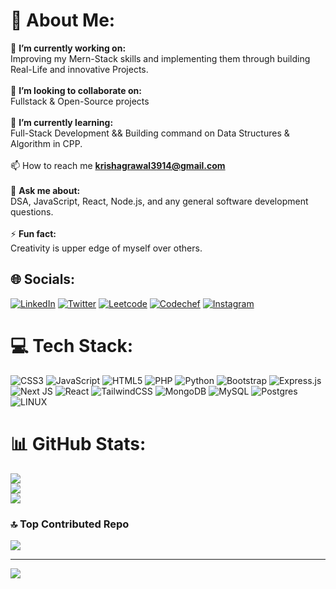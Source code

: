 <!--### Hi there 👋
-->
<!--# Hi there 👋,I am Krish Agrawal
## Love building useful Projects and solving DSA Ques


🔭 I’m currently working on Python Project (In Devlopment Stage)

🌱 I’m currently learning Django (Python Framework) , Web Dev, C++, NUMPY, PANDAS

📫 My Favourite Languages - Python Cpp

👯 I’m looking to collaborate on Django and (Numpy Pandas) Projects
<p align="left"> <img src="https://komarev.com/ghpvc/?username=Krish3914&label=Profile%20views&color=0e75b6&style=flat" alt="Krish3914" /> </p>


📫 Connect with me 

<p align="left">
<a href="https://www.instagram.com/_krish_al" target="blank"><img align="center" src="https://raw.githubusercontent.com/rahuldkjain/github-profile-readme-generator/master/src/images/icons/Social/instagram.svg" alt="https://www.instagram.com/_krish_al" height="30" width="40" /></a>
<a href="https://www.linkedin.com/in/krish-agrawal-26jy" target="blank"><img align="center" src="https://raw.githubusercontent.com/rahuldkjain/github-profile-readme-generator/master/src/images/icons/Social/linked-in-alt.svg" alt="https://www.linkedin.com/in/krish-agrawal-26jy" height="30" width="40" /></a>
<a href="https://leetcode.com/KrisH_21" target="blank"><img align="center" src="https://raw.githubusercontent.com/rahuldkjain/github-profile-readme-generator/master/src/images/icons/Social/leet-code.svg" alt="https://leetcode.com/KrisH_21" height="30" width="40" /></a>
</p>
-->
<!-- <p>&nbsp;<img align="center" src="https://github-readme-stats.vercel.app/api?username=Krish3914&show_icons=true&locale=en" alt="Krish3914" /></p> -->
<!--
<h3 align="left">👨‍💻 Languages and Tools:</h3>
<p align="left">
-->
<!-- <img src="https://github.com/devicons/devicon/blob/master/icons/numpy/numpy-original.svg" alt="Numpy" width="40" height="40"/>  -->
<!--
<img src="https://github.com/devicons/devicon/blob/master/icons/python/python-original.svg" alt="Python" width="40" height="40"/> 
<img src="https://github.com/devicons/devicon/blob/master/icons/django/django-plain.svg" alt="Django" width="40" height="40"/> 
<img src="https://github.com/devicons/devicon/blob/master/icons/git/git-original.svg" alt="GIT" width="40" height="40"/> 
<img src="https://github.com/devicons/devicon/blob/master/icons/mysql/mysql-original.svg" alt="SQL" width="40" height="40"/> 
<img src="https://raw.githubusercontent.com/devicons/devicon/master/icons/cplusplus/cplusplus-original.svg" alt="cplusplus" width="40" height="40"/> 
<img src="https://raw.githubusercontent.com/devicons/devicon/master/icons/bootstrap/bootstrap-plain-wordmark.svg" alt="bootstrap" width="40" height="40"/> 
<img src="https://github.com/devicons/devicon/blob/master/icons/html5/html5-original.svg" alt="HTML" width="40" height="40"/> 
<img src="https://github.com/devicons/devicon/blob/master/icons/css3/css3-original.svg" alt="CSS" width="40" height="40"/> 
<img src="https://github.com/devicons/devicon/blob/master/icons/ubuntu/ubuntu-plain.svg" alt="Ubuntu" width="40" height="40"/> 
<img src="https://github.com/devicons/devicon/blob/master/icons/numpy/numpy-original.svg" alt="numpy" width="40" height="40"/>
<img src="https://github.com/devicons/devicon/blob/master/icons/pandas/pandas-original.svg" alt="numpy" width="40" height="40"/>
<img src="https://github.com/devicons/devicon/blob/master/icons/redis/redis-original.svg" alt="redis" width="40" height="40"/> 
</p>
<p><img align="centre" src="https://github-readme-stats.vercel.app/api/top-langs?username=Krish3914&show_icons=true&hide_border=true&theme=dark&locale=en&layout=compact" alt="Most used Programming Languages" /></p>
-->
<!--
**AseemGupta39/aseemgupta39** is a ✨ _special_ ✨ repository because its `README.md` (this file) appears on your GitHub profile.

Here are some ideas to get you started:

- 🔭 I’m currently working on ...
- 🌱 I’m currently learning ...
- 👯 I’m looking to collaborate on ...
- 🤔 I’m looking for help with ...
- 💬 Ask me about ...
- 📫 How to reach me: ...
- 😄 Pronouns: ...
- ⚡ Fun fact: ...

https://github.com/devicons/devicon/blob/master/icons/vscode/vscode-original.svg
https://github.com/devicons/devicon/blob/master/icons/vim/vim-original.svg
https://github.com/devicons/devicon/blob/master/icons/pandas/pandas-original.svg
https://github.com/devicons/devicon/blob/master/icons/kaggle/kaggle-original.svg
https://github.com/devicons/devicon/blob/master/icons/jupyter/jupyter-original.svg
https://github.com/devicons/devicon/blob/master/icons/github/github-original.svg

-->
<!--
**Krish3914/krish3914** is a ✨ _special_ ✨ repository because its `README.md` (this file) appears on your GitHub profile.

Here are some ideas to get you started:

- 🔭 I’m currently working on ...
- 🌱 I’m currently learning ...
- 👯 I’m looking to collaborate on ...
- 🤔 I’m looking for help with ...
- 💬 Ask me about ...
- 📫 How to reach me: ...
- 😄 Pronouns: ...
- ⚡ Fun fact: ...
-->
# 💫 About Me:
🔭 **I’m currently working on:**  <br>Improving my Mern-Stack skills and implementing them through building Real-Life and innovative Projects.<br><br>👯 **I’m looking to collaborate on:**  <br>Fullstack & Open-Source projects<br><br>🌱 **I’m currently learning:**  <br>Full-Stack Development && Building command on Data Structures & Algorithm in CPP.<br>
<br>📫 How to reach me **krishagrawal3914@gmail.com** <br><br>💬 **Ask me about:**  <br>DSA, JavaScript, React, Node.js, and any general software development questions.<br><br>⚡ **Fun fact:**  <br>Creativity is upper edge of myself over others.

## 🌐 Socials:
[![LinkedIn](https://img.shields.io/badge/LinkedIn-%230077B5.svg?logo=linkedin&logoColor=white)](https://linkedin.com/in/krish-agrawal-26jy) [![Twitter](https://img.shields.io/badge/Twitter-%231DA1F2.svg?logo=Twitter&logoColor=white)](https://twitter.com/KrisH__AgrawaL)  [![Leetcode](https://img.shields.io/badge/Leetcode-FCC624?style=for-the-badge&logo=Leetcode&logoColor=black)](https://leetcode.com/KrisH_21/) [![Codechef](https://img.shields.io/badge/Codechef-000000?style=for-the-badge&logo=Codechef&logoColor=Brown)](https://www.codechef.com/users/krish_3914) [![Instagram](https://img.shields.io/badge/Instagram-%23E4405F.svg?logo=Instagram&logoColor=white)](https://instagram.com/_krish_al)
<!--
## 🌐 Socials:
[![Twitter](https://img.shields.io/badge/Twitter-%231DA1F2.svg?logo=Twitter&logoColor=white)](https://twitter.com/ezSnippet) [![Instagram](https://img.shields.io/badge/Instagram-%23E4405F.svg?logo=Instagram&logoColor=white)](https://instagram.com/ezSnippet) [![LinkedIn](https://img.shields.io/badge/LinkedIn-%230077B5.svg?logo=linkedin&logoColor=white)](https://linkedin.com/in/ezSnippet) [![Stack Overflow](https://img.shields.io/badge/-Stackoverflow-FE7A16?logo=stack-overflow&logoColor=white)](https://stackoverflow.com/users/20331641) 
-->

# 💻 Tech Stack:
![CSS3](https://img.shields.io/badge/css3-%231572B6.svg?style=for-the-badge&logo=css3&logoColor=white) ![JavaScript](https://img.shields.io/badge/javascript-%23323330.svg?style=for-the-badge&logo=javascript&logoColor=%23F7DF1E) ![HTML5](https://img.shields.io/badge/html5-%23E34F26.svg?style=for-the-badge&logo=html5&logoColor=white) ![PHP](https://img.shields.io/badge/php-%23777BB4.svg?style=for-the-badge&logo=php&logoColor=white) ![Python](https://img.shields.io/badge/python-3670A0?style=for-the-badge&logo=python&logoColor=ffdd54) ![Bootstrap](https://img.shields.io/badge/bootstrap-%23563D7C.svg?style=for-the-badge&logo=bootstrap&logoColor=white) ![Express.js](https://img.shields.io/badge/express.js-%23404d59.svg?style=for-the-badge&logo=express&logoColor=%2361DAFB) ![Next JS](https://img.shields.io/badge/Next-black?style=for-the-badge&logo=next.js&logoColor=white) ![React](https://img.shields.io/badge/react-%2320232a.svg?style=for-the-badge&logo=react&logoColor=%2361DAFB) ![TailwindCSS](https://img.shields.io/badge/tailwindcss-%2338B2AC.svg?style=for-the-badge&logo=tailwind-css&logoColor=white) ![MongoDB](https://img.shields.io/badge/MongoDB-%234ea94b.svg?style=for-the-badge&logo=mongodb&logoColor=white) ![MySQL](https://img.shields.io/badge/mysql-%2300f.svg?style=for-the-badge&logo=mysql&logoColor=white) ![Postgres](https://img.shields.io/badge/postgres-%23316192.svg?style=for-the-badge&logo=postgresql&logoColor=white) ![LINUX](https://img.shields.io/badge/Linux-FCC624?style=for-the-badge&logo=linux&logoColor=black) 
<br>
# 📊 GitHub Stats:
![](https://github-readme-stats.vercel.app/api?username=Krish3914&theme=dark&hide_border=false&include_all_commits=false&count_private=false)<br/>
![](https://github-readme-streak-stats.herokuapp.com/?user=Krish3914&theme=dark&hide_border=false)<br/>
![](https://github-readme-stats.vercel.app/api/top-langs/?username=Krish3914&theme=dark&hide_border=false&include_all_commits=false&count_private=false&layout=compact)

### 🔝 Top Contributed Repo
![](https://github-contributor-stats.vercel.app/api?username=Krish3914&limit=5&theme=tokyonight&combine_all_yearly_contributions=true)

---
[![](https://visitcount.itsvg.in/api?id=Krish3914&icon=0&color=0)](https://visitcount.itsvg.in)

<!-- Proudly created with GPRM ( https://gprm.itsvg.in ) -->
